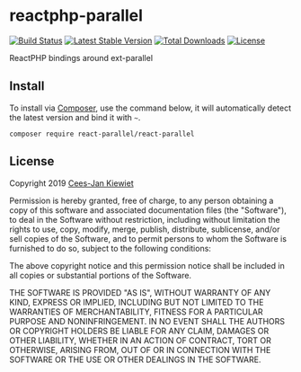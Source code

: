 # reactphp-parallel

[![Build Status](https://travis-ci.com/reactphp-parallel/reactphp-parallel.png)](https://travis-ci.com/reactphp-parallel/reactphp-parallel)
[![Latest Stable Version](https://poser.pugx.org/react-parallel/react-parallel/v/stable.png)](https://packagist.org/packages/react-parallel/react-parallel)
[![Total Downloads](https://poser.pugx.org/react-parallel/react-parallel/downloads.png)](https://packagist.org/packages/react-parallel/react-parallel)
[![License](https://poser.pugx.org/react-parallel/react-parallel/license.png)](https://packagist.org/packages/react-parallel/react-parallel)

ReactPHP bindings around ext-parallel

## Install ##

To install via [Composer](http://getcomposer.org/), use the command below, it will automatically detect the latest version and bind it with `~`.

```
composer require react-parallel/react-parallel 
```

## License ##

Copyright 2019 [Cees-Jan Kiewiet](http://wyrihaximus.net/)

Permission is hereby granted, free of charge, to any person
obtaining a copy of this software and associated documentation
files (the "Software"), to deal in the Software without
restriction, including without limitation the rights to use,
copy, modify, merge, publish, distribute, sublicense, and/or sell
copies of the Software, and to permit persons to whom the
Software is furnished to do so, subject to the following
conditions:

The above copyright notice and this permission notice shall be
included in all copies or substantial portions of the Software.

THE SOFTWARE IS PROVIDED "AS IS", WITHOUT WARRANTY OF ANY KIND,
EXPRESS OR IMPLIED, INCLUDING BUT NOT LIMITED TO THE WARRANTIES
OF MERCHANTABILITY, FITNESS FOR A PARTICULAR PURPOSE AND
NONINFRINGEMENT. IN NO EVENT SHALL THE AUTHORS OR COPYRIGHT
HOLDERS BE LIABLE FOR ANY CLAIM, DAMAGES OR OTHER LIABILITY,
WHETHER IN AN ACTION OF CONTRACT, TORT OR OTHERWISE, ARISING
FROM, OUT OF OR IN CONNECTION WITH THE SOFTWARE OR THE USE OR
OTHER DEALINGS IN THE SOFTWARE.
